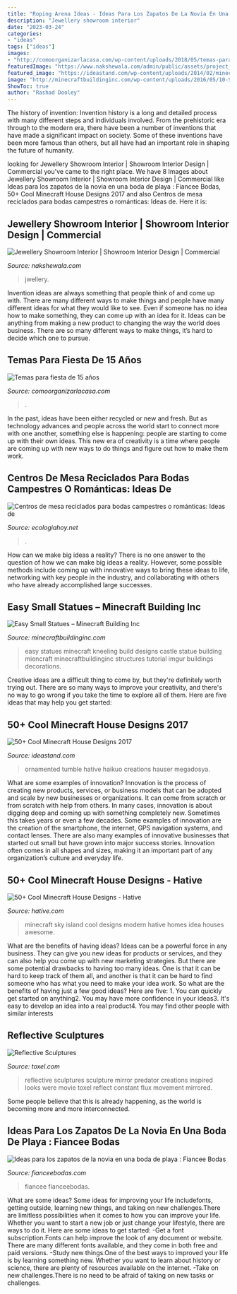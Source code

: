```yaml
---
title: "Roping Arena Ideas - Ideas Para Los Zapatos De La Novia En Una Boda De Playa : Fiancee Bodas"
description: "Jewellery showroom interior"
date: "2023-03-24"
categories:
- "ideas"
tags: ["ideas"]
images:
- "http://comoorganizarlacasa.com/wp-content/uploads/2018/05/temas-para-15-años-bosque-encantado.jpg2_.jpg"
featuredImage: "https://www.nakshewala.com/admin/public/assets/project_image/proj5e3bec91c77394.Modern_Jwellery_Showroom_interiors_design.jpg"
featured_image: "https://ideastand.com/wp-content/uploads/2014/02/minecraft-houses/ornamented-tower-design-50.jpg"
image: "http://minecraftbuildinginc.com/wp-content/uploads/2016/05/10-Small-Kneeling-Statues-easy-build-for-miencraft-ideas.jpg"
ShowToc: true
author: "Rashad Dooley"
---
```



The history of invention:
Invention history is a long and detailed process with many different steps and individuals involved. From the prehistoric era through to the modern era, there have been a number of inventions that have made a significant impact on society. Some of these inventions have been more famous than others, but all have had an important role in shaping the future of humanity.

	

		
looking for Jewellery Showroom Interior | Showroom Interior Design | Commercial you've came to the right place. We have 8 Images about Jewellery Showroom Interior | Showroom Interior Design | Commercial like Ideas para los zapatos de la novia en una boda de playa : Fiancee Bodas, 50+ Cool Minecraft House Designs 2017 and also Centros de mesa reciclados para bodas campestres o románticas: Ideas de. Here it is:
		
    
## Jewellery Showroom Interior | Showroom Interior Design | Commercial

<img loading=lazy src="https://www.nakshewala.com/admin/public/assets/project_image/proj5e3bec91c77394.Modern_Jwellery_Showroom_interiors_design.jpg" onerror="this.onerror=null;this.src='https://tse3.mm.bing.net/th?id=OIP.V3KhYSEQDu61zHdC_ioTLAHaFA&amp;pid=15.1';" alt="Jewellery Showroom Interior | Showroom Interior Design | Commercial">

_Source: nakshewala.com_

>jwellery. 

	

Invention ideas are always something that people think of and come up with. There are many different ways to make things and people have many different ideas for what they would like to see. Even if someone has no idea how to make something, they can come up with an idea for it. Ideas can be anything from making a new product to changing the way the world does business. There are so many different ways to make things, it’s hard to decide which one to pursue.

    
## Temas Para Fiesta De 15 Años

<img loading=lazy src="http://comoorganizarlacasa.com/wp-content/uploads/2018/05/temas-para-15-años-bosque-encantado.jpg2_.jpg" onerror="this.onerror=null;this.src='https://tse4.mm.bing.net/th?id=OIP.trzpRmrowR2pIyH62Tt3swHaIr&amp;pid=15.1';" alt="Temas para fiesta de 15 años">

_Source: comoorganizarlacasa.com_

>. 

	

In the past, ideas have been either recycled or new and fresh. But as technology advances and people across the world start to connect more with one another, something else is happening: people are starting to come up with their own ideas. This new era of creativity is a time where people are coming up with new ways to do things and figure out how to make them work.

    
## Centros De Mesa Reciclados Para Bodas Campestres O Románticas: Ideas De

<img loading=lazy src="https://ecologiahoy.net/wp-content/uploads/2016/04/centros-de-mesa-creativos-para-bodas-11.jpg" onerror="this.onerror=null;this.src='https://tse4.mm.bing.net/th?id=OIP.TvZcDIzXxsmPTIf1xCPbSgHaLI&amp;pid=15.1';" alt="Centros de mesa reciclados para bodas campestres o románticas: Ideas de">

_Source: ecologiahoy.net_

>. 

	

How can we make big ideas a reality?
There is no one answer to the question of how we can make big ideas a reality. However, some possible methods include coming up with innovative ways to bring these ideas to life, networking with key people in the industry, and collaborating with others who have already accomplished large successes.

    
## Easy Small Statues – Minecraft Building Inc

<img loading=lazy src="http://minecraftbuildinginc.com/wp-content/uploads/2016/05/10-Small-Kneeling-Statues-easy-build-for-miencraft-ideas.jpg" onerror="this.onerror=null;this.src='https://tse3.mm.bing.net/th?id=OIP.tYddU-ggSugubE4aMbrtYgHaD6&amp;pid=15.1';" alt="Easy Small Statues – Minecraft Building Inc">

_Source: minecraftbuildinginc.com_

>easy statues minecraft kneeling build designs castle statue building miencraft minecraftbuildinginc structures tutorial imgur buildings decorations. 

	

Creative ideas are a difficult thing to come by, but they're definitely worth trying out. There are so many ways to improve your creativity, and there's no way to go wrong if you take the time to explore all of them. Here are five ideas that may help you get started: 

    
## 50+ Cool Minecraft House Designs 2017

<img loading=lazy src="https://ideastand.com/wp-content/uploads/2014/02/minecraft-houses/ornamented-tower-design-50.jpg" onerror="this.onerror=null;this.src='https://tse1.mm.bing.net/th?id=OIP.jFE6Rn2X-AZM-wvAArdkOQHaJH&amp;pid=15.1';" alt="50+ Cool Minecraft House Designs 2017">

_Source: ideastand.com_

>ornamented tumble hative haikuo creations hauser megadosya. 

	

What are some examples of innovation?
Innovation is the process of creating new products, services, or business models that can be adopted and scale by new businesses or organizations. It can come from scratch or from scratch with help from others. In many cases, innovation is about digging deep and coming up with something completely new. Sometimes this takes years or even a few decades. 
Some examples of innovation are the creation of the smartphone, the internet, GPS navigation systems, and contact lenses. There are also many examples of innovative businesses that started out small but have grown into major success stories. Innovation often comes in all shapes and sizes, making it an important part of any organization’s culture and everyday life.

    
## 50+ Cool Minecraft House Designs - Hative

<img loading=lazy src="https://hative.com/wp-content/uploads/2014/02/minecraft-houses/minecraft-sky-island-27.jpg" onerror="this.onerror=null;this.src='https://tse4.mm.bing.net/th?id=OIP.RskuuKUZzzArnnnZg6IT0QHaEP&amp;pid=15.1';" alt="50+ Cool Minecraft House Designs - Hative">

_Source: hative.com_

>minecraft sky island cool designs modern hative homes idea houses awesome. 

	

What are the benefits of having ideas?
Ideas can be a powerful force in any business. They can give you new ideas for products or services, and they can also help you come up with new marketing strategies. But there are some potential drawbacks to having too many ideas. One is that it can be hard to keep track of them all, and another is that it can be hard to find someone who has what you need to make your idea work. So what are the benefits of having just a few good ideas? Here are five: 1. You can quickly get started on anything2. You may have more confidence in your ideas3. It's easy to develop an idea into a real product4. You may find other people with similar interests
    
## Reflective Sculptures

<img loading=lazy src="http://www.toxel.com/wp-content/uploads/2012/05/mirrorsc03.jpg" onerror="this.onerror=null;this.src='https://tse2.mm.bing.net/th?id=OIP.XbGf2bZo8PVP_NYxxtmgJAHaLS&amp;pid=15.1';" alt="Reflective Sculptures">

_Source: toxel.com_

>reflective sculptures sculpture mirror predator creations inspired looks were movie toxel reflect constant flux movement mirrored. 

	

Some people believe that this is already happening, as the world is becoming more and more interconnected. 

    
## Ideas Para Los Zapatos De La Novia En Una Boda De Playa : Fiancee Bodas

<img loading=lazy src="https://fianceebodas.com/wp-content/uploads/2017/08/FIANCEE-BODAS-AGOSTO-BODAS-IDEAS-PARA-ZAPATOS-DE-LA-NOVIA-EN-UNA-BODA-DE-PLAYA-1.jpg" onerror="this.onerror=null;this.src='https://tse3.mm.bing.net/th?id=OIP.L3A26_ZT2E9qKefLahF11gHaLH&amp;pid=15.1';" alt="Ideas para los zapatos de la novia en una boda de playa : Fiancee Bodas">

_Source: fianceebodas.com_

>fiancee fianceebodas. 

	

What are some ideas?
Some ideas for improving your life includefonts, getting outside, learning new things, and taking on new challenges.There are limitless possibilities when it comes to how you can improve your life. Whether you want to start a new job or just change your lifestyle, there are ways to do it. Here are some ideas to get started: 
-Get a font subscription.Fonts can help improve the look of any document or website. There are many different fonts available, and they come in both free and paid versions. 
-Study new things.One of the best ways to improved your life is by learning something new. Whether you want to learn about history or science, there are plenty of resources available on the internet. 
-Take on new challenges.There is no need to be afraid of taking on new tasks or challenges.

